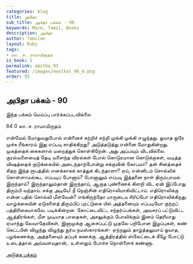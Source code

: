 ```yaml
---
categories: blog
title: அபிதா
sub_title: அபிதா பக்கம் - 90
keywords: More, Tamil, Books
description: அபிதா
author: Tamilan
layout: Ruby
tags:
- லா. ச. ராமாமிருதம்
is_book: 1
permalink: abitha_93
featured: /images/noolkal_96_6.png
order: 93
---
```

## அபிதா பக்கம் - 90

இந்த பக்கம் மெய்ப்பு பார்க்கப்படவில்லை

﻿84 0 லா. ச. ராமாமிருதம்

என்மேல் மோதுவதுபோல் என்னைச் சுற்றிச் சுற்றி முங்கி முங்கி எழுந்தது. ஓயாத ஒரே முச்சு ரீங்காரம் இது எப்படி சாதிக்கிறது? அடுத்தடுத்து என்னை மோதுகின்றது. முகத்தைக் கைகளால் மறைத்துக் கொள்கிறேன். அது அப்பவும் விடவில்லை. குரல்வளையைத் தேடி வளைந்த விரல்கள் போல் கொடுரமான கொடுக்குகள், வடித்த விஷத்தைக் குடுக்கையில் அடைந்தாற்போன்று சக்குவின் கோபமா? தன் சினத்தைச் சிதற இந்த ரூபத்தில் எனக்காகக் காத்துக் கிடந்தாளா? ஏய், என்னிடம் சொல்லிக் கொள்ளாமல்கூட எப்படிப் போனாய்? போனாலும் எப்படி இத்தனை நாள் திரும்பாமல் இருந்தாய்? இருந்தாலும்தான் இருந்தாய், ஆறாத புண்ணைக் கிளறி விட ஏன் இப்போது திரும்பி வந்தாய். சக்கு அடியே! நீ நெஞ்சின் எதிரொலியாகிவிட்டாய். எதிரொலிக்கு என்ன பதில் சொல்லி மீள்வேன்? எங்கிருந்தோ யாருடைய சிரிப்போ எதிரொலிக்கிறது. வாழ்க்கையின் ஏடுகளைத் திரும்பிப் புரட்டுகை யில் அத்தனையும் எப்படியோ குற்றப் பத்திரிகையாகவே. படிக்கின்றன. கோட்டைவிட்ட சந்தர்ப்பங்கள், அவசரப் பட்டுவிட்ட ஆத்திரங்கள், மீள முடியாத பாதைகள், அசலுக்கும் போலிக்கும் இனம் தெரியாது ஏமாந்து லேவாதேவிகள், இனாமுக்கு ஆசைப்பட்டு முதலே பறிபோன இழப்புகள், கண் கெட்டபின் விழுந்து விழுந்து சூர்ய நமஸ்காரங்கள்- ஏற்றலும் தாழ்த்தலுமாய் ஒயாத, பழங்கணக்கு, அத்தனையும் தப்புக் கணக்கு. ஆத்திரத்தில் ஸ்லேட்டைக் கீழே போட்டு உடைத்தால் அவ்வளவுதான்;. உள்ளதும் போச்சு நொள்ளைக் கண்ணா.

[அடுத்த பக்கம்](abitha_94)
